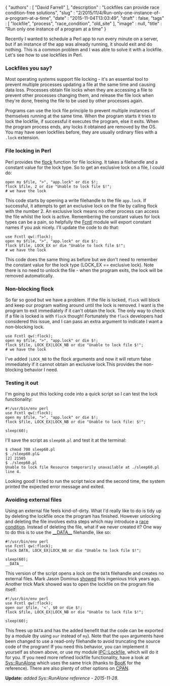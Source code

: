 {
   "authors" : [
      "David Farrell"
   ],
   "description" : "Lockfiles can provide race condition-free solutions",
   "slug" : "2/2015/11/4/Run-only-one-instance-of-a-program-at-a-time",
   "date" : "2015-11-04T13:03:49",
   "draft" : false,
   "tags" : [
      "lockfile",
      "process",
      "race_condition",
      "old_site"
   ],
   "image" : null,
   "title" : "Run only one instance of a program at a time"
}

Recently I wanted to schedule a Perl app to run every minute on a server, but if an instance of the app was already running, it should exit and do nothing. This is a common problem and I was able to solve it with a lockfile. Let's see how to use lockfiles in Perl.

### Lockfiles you say?

Most operating systems support file locking - it's an essential tool to prevent multiple processes updating a file at the same time and causing data loss. Processes obtain file locks when they are accessing a file to prevent other processes changing them, and release the file lock when they're done, freeing the file to be used by other processes again.

Programs can use the lock file principle to prevent multiple instances of themselves running at the same time. When the program starts it tries to lock the lockfile, if successful it executes the program, else it exits. When the program process ends, any locks it obtained are removed by the OS. You may have seen lockfiles before, they are usually ordinary files with a `.lock` extension.

### File locking in Perl

Perl provides the [flock](http://perldoc.perl.org/functions/flock.html) function for file locking. It takes a filehandle and a constant value for the lock type. So to get an exclusive lock on a file, I could do:

``` prettyprint
open my $file, ">", "app.lock" or die $!; 
flock $file, 2 or die "Unable to lock file $!";
# we have the lock
```

This code starts by opening a write filehandle to the file `app.lock`. If successful, it attempts to get an exclusive lock on the file by calling flock with the number 2. An exclusive lock means no other process can access the file whilst the lock is active. Remembering the constant values for lock types can be a pain, so helpfully the [Fcntl](https://metacpan.org/pod/Fcntl) module will export constant names if you ask nicely. I'll update the code to do that:

``` prettyprint
use Fcntl qw(:flock);
open my $file, ">", "app.lock" or die $!; 
flock $file, LOCK_EX or die "Unable to lock file $!";
# we have the lock
```

This code does the same thing as before but we don't need to remember the constant value for the lock type (LOCK\_EX == exclusive lock). Note there is no need to unlock the file - when the program exits, the lock will be removed automatically.

### Non-blocking flock

So far so good but we have a problem. If the file is locked, `flock` will block and keep our program waiting around until the lock is removed. I want is the program to exit immediately if it can't obtain the lock. The only way to check if a file is locked is with `flock` though! Fortunately the `flock` developers had considered this issue, and I can pass an extra argument to indicate I want a non-blocking lock.

``` prettyprint
use Fcntl qw(:flock);
open my $file, ">", "app.lock" or die $!; 
flock $file, LOCK_EX|LOCK_NB or die "Unable to lock file $!";
# we have the lock
```

I've added `|LOCK_NB` to the flock arguments and now it will return false immediately if it cannot obtain an exclusive lock.This provides the non-blocking behavior I need.

### Testing it out

I'm going to put this locking code into a quick script so I can test the lock functionality:

``` prettyprint
#!/usr/bin/env perl
use Fcntl qw(:flock);
open my $file, ">", "app.lock" or die $!; 
flock $file, LOCK_EX|LOCK_NB or die "Unable to lock file: $!";

sleep(60);
```

I'll save the script as `sleep60.pl` and test it at the terminal:

``` prettyprint
$ chmod 700 sleep60.pl
$ ./sleep60.pl&
[2] 21505
$ ./sleep60.pl
Unable to lock file Resource temporarily unavailable at ./sleep60.pl line 4.
```

Looking good! I tried to run the script twice and the second time, the system printed the expected error message and exited.

### Avoiding external files

Using an external file feels kind-of-dirty. What I'd really like to do is tidy up by deleting the lockfile once the program has finished. However unlocking and deleting the file involves extra steps which may introduce a [race condition](https://en.wikipedia.org/wiki/Race_condition). Instead of deleting the file, what if we never created it? One way to do this is to use the [\_\_DATA\_\_](http://perltricks.com/article/24/2013/5/11/Perl-tokens-you-should-know) filehandle, like so:

``` prettyprint
#!/usr/bin/env perl
use Fcntl qw(:flock);
flock DATA, LOCK_EX|LOCK_NB or die "Unable to lock file $!";

sleep(60);
__DATA__
```

This version of the script opens a lock on the `DATA` filehandle and creates no external files. Mark Jason Dominus [showed](http://perl.plover.com/yak/flock/samples/slide006.html) this ingenious trick years ago. Another trick Mark showed was to open the lockfile on the program file itself:

``` prettyprint
#!/usr/bin/env perl
use Fcntl qw(:flock);
open our $file, '<', $0 or die $!;
flock $file, LOCK_EX|LOCK_NB or die "Unable to lock file $!";

sleep(60);
```

This frees up `DATA` and has the added benefit that the code can be exported by a module (by using `our` instead of `my`). Note that the `open` arguments have been changed to use a read-only filehandle to avoid truncating the source code of the program! If you need this behavior, you can implement it yourself as shown above, or use my module [IPC::Lockfile](https://metacpan.org/pod/IPC::Lockfile), which will do it for you. If you need more refined lockfile functionality, have a look at [Sys::RunAlone](https://metacpan.org/pod/Sys::RunAlone) which uses the same trick (thanks to [BooK](https://metacpan.org/author/BOOK) for the reference). There are also plenty of other options on [CPAN](https://metacpan.org/search?size=20&q=lockfile&search_type=modules).

**Update:** *added Sys::RunAlone reference - 2015-11-28.*

